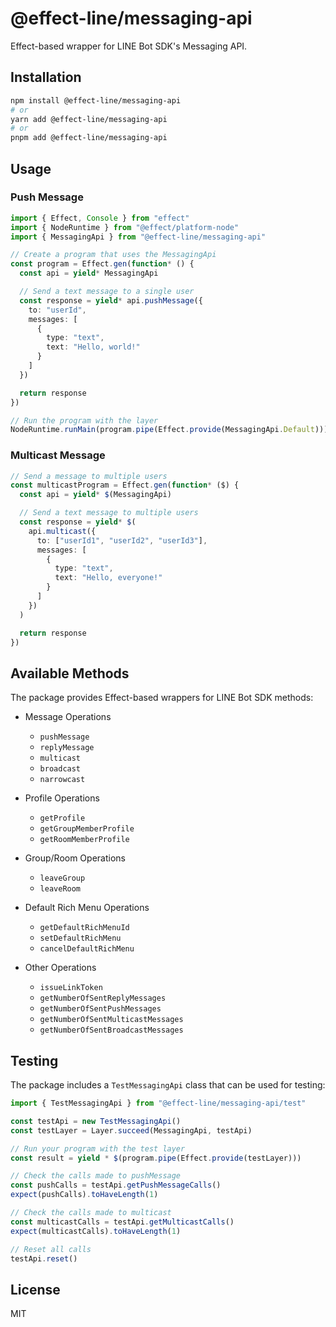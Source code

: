# @effect-line/messaging-api

Effect-based wrapper for LINE Bot SDK's Messaging API.

## Installation

```bash
npm install @effect-line/messaging-api
# or
yarn add @effect-line/messaging-api
# or
pnpm add @effect-line/messaging-api
```

## Usage

### Push Message

```typescript
import { Effect, Console } from "effect"
import { NodeRuntime } from "@effect/platform-node"
import { MessagingApi } from "@effect-line/messaging-api"

// Create a program that uses the MessagingApi
const program = Effect.gen(function* () {
  const api = yield* MessagingApi

  // Send a text message to a single user
  const response = yield* api.pushMessage({
    to: "userId",
    messages: [
      {
        type: "text",
        text: "Hello, world!"
      }
    ]
  })

  return response
})

// Run the program with the layer
NodeRuntime.runMain(program.pipe(Effect.provide(MessagingApi.Default)))
```

### Multicast Message

```typescript
// Send a message to multiple users
const multicastProgram = Effect.gen(function* ($) {
  const api = yield* $(MessagingApi)

  // Send a text message to multiple users
  const response = yield* $(
    api.multicast({
      to: ["userId1", "userId2", "userId3"],
      messages: [
        {
          type: "text",
          text: "Hello, everyone!"
        }
      ]
    })
  )

  return response
})
```

## Available Methods

The package provides Effect-based wrappers for LINE Bot SDK methods:

- Message Operations

  - `pushMessage`
  - `replyMessage`
  - `multicast`
  - `broadcast`
  - `narrowcast`

- Profile Operations

  - `getProfile`
  - `getGroupMemberProfile`
  - `getRoomMemberProfile`

- Group/Room Operations

  - `leaveGroup`
  - `leaveRoom`

- Default Rich Menu Operations

  - `getDefaultRichMenuId`
  - `setDefaultRichMenu`
  - `cancelDefaultRichMenu`

- Other Operations
  - `issueLinkToken`
  - `getNumberOfSentReplyMessages`
  - `getNumberOfSentPushMessages`
  - `getNumberOfSentMulticastMessages`
  - `getNumberOfSentBroadcastMessages`

## Testing

The package includes a `TestMessagingApi` class that can be used for testing:

```typescript
import { TestMessagingApi } from "@effect-line/messaging-api/test"

const testApi = new TestMessagingApi()
const testLayer = Layer.succeed(MessagingApi, testApi)

// Run your program with the test layer
const result = yield * $(program.pipe(Effect.provide(testLayer)))

// Check the calls made to pushMessage
const pushCalls = testApi.getPushMessageCalls()
expect(pushCalls).toHaveLength(1)

// Check the calls made to multicast
const multicastCalls = testApi.getMulticastCalls()
expect(multicastCalls).toHaveLength(1)

// Reset all calls
testApi.reset()
```

## License

MIT
